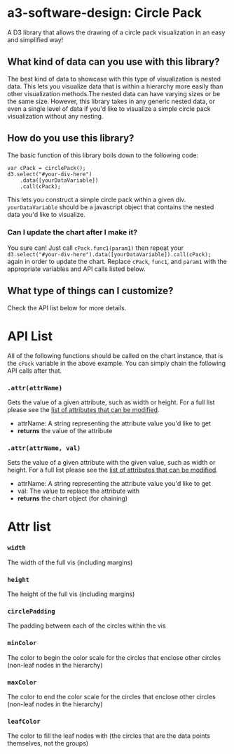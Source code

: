 # a3-software-design: Circle Pack
A D3 library that allows the drawing of a circle pack visualization in an easy and simplified way!

## What kind of data can you use with this library?
The best kind of data to showcase with this type of visualization is nested data. This lets you visualize data that is within a hierarchy more easily than other visualization methods.The nested data can have varying sizes or be the same size. However, this library takes in any generic nested data, or even a single level of data if you'd like to visualize a simple circle pack visualization without any nesting.

## How do you use this library?
The basic function of this library boils down to the following code:
```
var cPack = circlePack();
d3.select("#your-div-here")
    .data([yourDataVariable])
    .call(cPack);
```
This lets you construct a simple circle pack within a given div. `yourDataVariable` should be a javascript object that contains the nested data you'd like to visualize.

### Can I update the chart after I make it?
You sure can! Just call `cPack.func1(param1)` then repeat your `d3.select("#your-div-here").data([yourDataVariable]).call(cPack);` again in order to update the chart. Replace `cPack`, `func1`, and `param1` with the appropriate variables and API calls listed below.

## What type of things can I customize?
Check the API list below for more details.

# API List
All of the following functions should be called on the chart instance, that is the `cPack` variable in the above example. You can simply chain the following API calls after that.

### `.attr(attrName)`
Gets the value of a given attribute, such as width or height. For a full list please see the [list of attributes that can be modified](#attr-list).
* attrName: A string representing the attribute value you'd like to get
* **returns** the value of the attribute

### `.attr(attrName, val)`
Sets the value of a given attribute with the given value, such as width or height. For a full list please see the [list of attributes that can be modified](#attr-list).
* attrName: A string representing the attribute value you'd like to get
* val: The value to replace the attribute with
* **returns** the chart object (for chaining)

# Attr list
### `width`
The width of the full vis (including margins)
### `height`
The height of the full vis (including margins)
### `circlePadding`
The padding between each of the circles within the vis
### `minColor`
The color to begin the color scale for the circles that enclose other circles (non-leaf nodes in the hierarchy)
### `maxColor`
The color to end the color scale for the circles that enclose other circles (non-leaf nodes in the hierarchy)
### `leafColor`
The color to fill the leaf nodes with (the circles that are the data points themselves, not the groups)